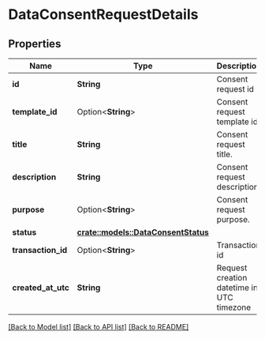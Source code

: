 # DataConsentRequestDetails

## Properties

Name | Type | Description | Notes
------------ | ------------- | ------------- | -------------
**id** | **String** | Consent request id | 
**template_id** | Option<**String**> | Consent request template id | [optional]
**title** | **String** | Consent request title. | 
**description** | **String** | Consent request description. | 
**purpose** | Option<**String**> | Consent request purpose. | [optional]
**status** | [**crate::models::DataConsentStatus**](DataConsentStatus.md) |  | 
**transaction_id** | Option<**String**> | Transaction id | [optional]
**created_at_utc** | **String** | Request creation datetime in UTC timezone | 

[[Back to Model list]](../README.md#documentation-for-models) [[Back to API list]](../README.md#documentation-for-api-endpoints) [[Back to README]](../README.md)


